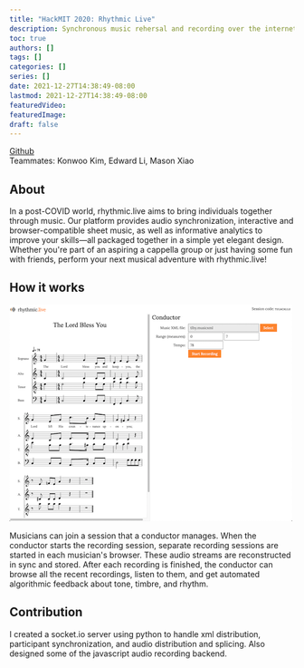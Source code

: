 ```yaml
---
title: "HackMIT 2020: Rhythmic Live"
description: Synchronous music rehersal and recording over the internet. Won NASDAQ Live Music challenge.
toc: true
authors: []
tags: []
categories: []
series: []
date: 2021-12-27T14:38:49-08:00
lastmod: 2021-12-27T14:38:49-08:00
featuredVideo:
featuredImage:
draft: false
---
```


[Github](http://github.com/rhythmic-live)  
Teammates: Konwoo Kim, Edward Li, Mason Xiao

## About

In a post-COVID world, rhythmic.live aims to bring individuals together through music. Our platform provides audio synchronization, interactive and browser-compatible sheet music, as well as informative analytics to improve your skills—all packaged together in a simple yet elegant design. Whether you're part of an aspiring a cappella group or just having some fun with friends, perform your next musical adventure with rhythmic.live!

## How it works

<img src='/images/portfolio-4/rhythmiclivesplash.png'>

Musicians can join a session that a conductor manages. When the conductor starts the recording session, separate recording sessions are started in each musician's browser. These audio streams are reconstructed in sync and stored. After each recording is finished, the conductor can browse all the recent recordings, listen to them, and get automated algorithmic feedback about tone, timbre, and rhythm.

## Contribution

I created a socket.io server using python to handle xml distribution, participant synchronization, and audio distribution and splicing. Also designed some of the javascript audio recording backend.